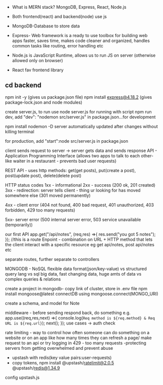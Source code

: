 - What is MERN stack? MongoDB, Express, React, Node.js
- Both frontend(react) and backend(node) use js

- MongoDB-Database to store data
- Express- Web framework is a ready to use toolbox for building web apps faster, saves time, makes code cleaner and organized, handles common tasks like routing, error handling etc
- Node.js is JavaScript Runtime, allows us to run JS on server (otherwise allowed only on browser)
- React fav frontend library


## cd backend

npm init -y (gives us package.json file)
npm install express@4.18.2 (gives package-lock.json and node modules)

create server.js, to run use node server.js
for running with script npm run dev, add "dev": "nodemon src/server.js" in package.json...for development

npm install nodemon -D  server automatically updated after changes without killing terminal

for production, add "start":node src/server.js in package.json

client sends request to server -> server gets data and sends response
API - Application Programming Interface (allows two apps to talk to each other- like waiter in a restaurant - prevents bad user requests)

REST API - uses http methods: get(get posts), put(create a post), post(update post), delete(delete post)

HTTP status codes
1xx - informational
2xx - success (200 ok, 201 created)
3xx - redirection: server tells client - thing ur looking for has moved somewhere else (301 moved permanently)

4xx - client error (404 not found, 400 bad request, 401 unauthorized, 403 forbidden, 429 too many requests)

5xx- server error (500 internal server error, 503 service unavailable (temporarily))

our first API
app.get("/api/notes", (req,res) =>{
    res.send("you got 5 notes");
}); //this is a route
Enpoint - combination on URL + HTTP method that lets the client interact with a specific resource eg get api/notes, post api/notes etc

separate routes, further separate to controllers

MONGODB - NoSQL
flexible data format(json/key-value) vs structured
query lang vs sql
big data, fast changing data, huge amts of data vs complex queries & relations

create a project in mongodb- copy link of cluster, store in .env file
npm install mongoose@latest
connectDB using mongoose.connect(MONGO_URI)

create a schema, and model for Note

middleware - before sending respond back, do something
e.g. app.use((req,res,next) =>{
    console.log(`Req method is ${req.method} & Req URL is ${req.url}`);
    next();
});
use cases -> auth check

rate limiting - way to control how often someone can do something on a website or on an app like how many times they can refresh a page/ make request to an api or try logging in
429 - too many requests
-protecting servers from getting overwhelmed and prevent abuse
- upstash with redis(key value pairs:user-requests)
- copy tokens, npm install @upstash/ratelimit@2.0.5 @upstash/redis@1.34.9

config upstash.js